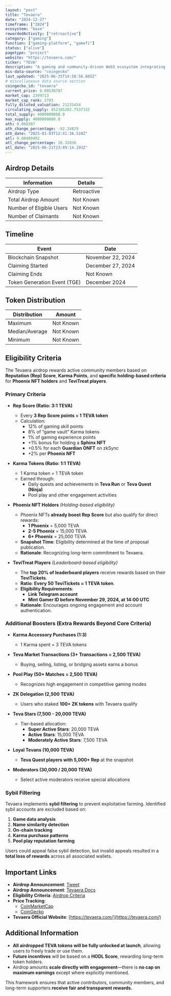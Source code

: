 ```yaml
---
layout: "post"
title: "Tevaera"
date: "2024-12-27"
timeframe: ["2024"]
ecosystem: "base"
rewardedActivity: ["retroactive"]
category: ["gaming"]
function: ["gaming-platform", "gamefi"]
status: ["alive"]
pagetype: "project"
website: "https://tevaera.com/"
ticker: "TEVA"
description: "A gaming and community-driven Web3 ecosystem integrating decentralized finance with gaming experiences."
mis-data-source: "coingecko"
last_updated: "2025-06-25T14:58:56.885Z"
# miscellaneous data source section
coingecko_id: "tevaera"
current_price: 0.00530787
market_cap: 2399713
market_cap_rank: 2703
fully_diluted_valuation: 21231454
circulating_supply: 452105202.7537332
total_supply: 4000000000.0
max_supply: 4000000000.0
ath: 0.068387
ath_change_percentage: -92.24829
ath_date: "2025-01-03T12:41:16.510Z"
atl: 0.00480492
atl_change_percentage: 10.32836
atl_date: "2025-06-21T23:49:14.193Z"
---
```


## Airdrop Details

| Information              | Details     |
| ------------------------ | ----------- |
| Airdrop Type             | Retroactive |
| Total Airdrop Amount     | Not Known   |
| Number of Eligible Users | Not Known   |
| Number of Claimants      | Not Known   |

## Timeline

| Event                        | Date              |
| ---------------------------- | ----------------- |
| Blockchain Snapshot          | November 22, 2024 |
| Claiming Started             | December 27, 2024 |
| Claiming Ends                | Not Known         |
| Token Generation Event (TGE) | December 2024     |

## Token Distribution

| Distribution   | Amount    |
| -------------- | --------- |
| Maximum        | Not Known |
| Median/Average | Not Known |
| Minimum        | Not Known |

## Eligibility Criteria

The Tevaera airdrop rewards active community members based on **Reputation (Rep) Score**, **Karma Points**, and **specific holding-based criteria** for **Phoenix NFT holders** and **TeviTreat players**.

### **Primary Criteria**

- **Rep Score (Ratio: 3:1 TEVA)**

  - Every **3 Rep Score points = 1 TEVA token**
  - Calculation:
    - 12% of gaming skill points
    - 8% of “game vault” Karma tokens
    - 1% of gaming experience points
    - +1% bonus for holding a **Sphinx NFT**
    - +0.5% for each **Guardian ONFT** on zkSync
    - +2% per **Phoenix NFT**

- **Karma Tokens (Ratio: 1:1 TEVA)**

  - 1 Karma token = 1 TEVA token
  - Earned through:
    - Daily quests and achievements in **Teva Run** or **Teva Quest (Ninja)**
    - Pool play and other engagement activities

- **Phoenix NFT Holders** _(Holding-based eligibility)_

  - Phoenix NFTs **already boost Rep Score** but also qualify for direct rewards:
    - **1 Phoenix** = 5,000 TEVA
    - **2-5 Phoenix** = 15,000 TEVA
    - **6+ Phoenix** = 25,000 TEVA
  - **Snapshot Time**: Eligibility determined at the time of proposal publication.
  - **Rationale**: Recognizing long-term commitment to Tevaera.

- **TeviTreat Players** _(Leaderboard-based eligibility)_
  - The **top 20% of leaderboard players** receive rewards based on their **TeviTickets**.
  - **Ratio**: **Every 50 TeviTickets = 1 TEVA token**.
  - **Eligibility Requirements**:
    - **Link Telegram account**
    - **Mint Gamer ID before November 29, 2024, at 14:00 UTC**
  - **Rationale**: Encourages ongoing engagement and account authentication.

### **Additional Boosters (Extra Rewards Beyond Core Criteria)**

- **Karma Accessory Purchases (1:3)**

  - 1 Karma spent = 3 TEVA tokens

- **Teva Market Transactions (3+ Transactions = 2,500 TEVA)**

  - Buying, selling, listing, or bridging assets earns a bonus

- **Pool Play (50+ Matches = 2,500 TEVA)**

  - Recognizes high engagement in competitive gaming modes

- **ZK Delegation (2,500 TEVA)**

  - Users who staked **100+ ZK tokens** with Tevaera qualify

- **Teva Stars (7,500 - 20,000 TEVA)**

  - Tier-based allocation:
    - **Super Active Stars**: 20,000 TEVA
    - **Active Stars**: 15,000 TEVA
    - **Moderately Active Stars**: 7,500 TEVA

- **Loyal Tevans (10,000 TEVA)**

  - **Teva Quest players with 5,000+ Rep** at the snapshot

- **Moderators (30,000 / 20,000 TEVA)**
  - Select active moderators receive special allocations

### **Sybil Filtering**

Tevaera implements **sybil filtering** to prevent exploitative farming. Identified sybil accounts are excluded based on:

1. **Game data analysis**
2. **Name similarity detection**
3. **On-chain tracking**
4. **Karma purchase patterns**
5. **Pool play reputation farming**

Users could appeal false sybil detection, but invalid appeals resulted in a **total loss of rewards** across all associated wallets.

## Important Links

- **Airdrop Announcement**: [Tweet](https://x.com/tevaera/status/1861063775920791711)
- **Airdrop Announcement**: [Tevaera Docs](https://docs.tevaera.com/tokenomics/teva-airdrop)
- **Eligibility Criteria**: [Airdrop Criteria](https://docs.tevaera.com/tokenomics/teva-airdrop/airdrop-criteria)
- **Price Tracking**:
  - [CoinMarketCap](https://coinmarketcap.com/currencies/tevaera)
  - [CoinGecko](https://www.coingecko.com/en/coins/tevaera)
- **Tevaera Official Website**: [https://tevaera.com/](https://tevaera.com/)

## Additional Information

- **All airdropped TEVA tokens will be fully unlocked at launch**, allowing users to freely trade or use them.
- **Future incentives** will be based on a **HODL Score**, rewarding long-term token holders.
- Airdrop amounts **scale directly with engagement**—there is **no cap on maximum earnings** except where explicitly mentioned.

This framework ensures that active contributors, community members, and long-term supporters **receive fair and transparent rewards.**